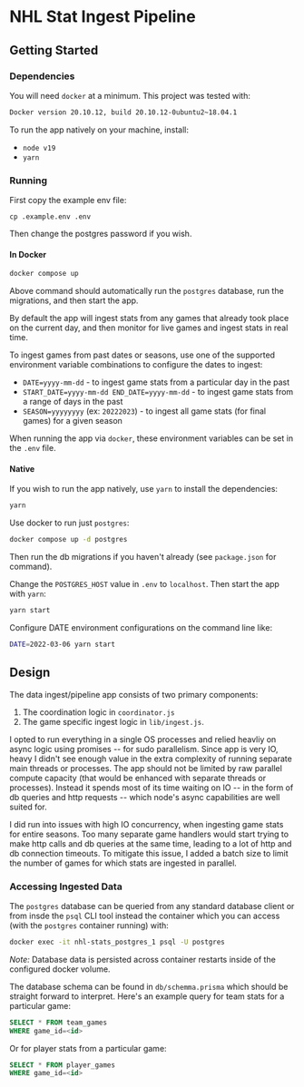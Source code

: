 # NHL Stat Ingest Pipeline

## Getting Started

### Dependencies

You will need `docker` at a minimum.
This project was tested with:

```sh
Docker version 20.10.12, build 20.10.12-0ubuntu2~18.04.1
```

To run the app natively on your machine, install:

- `node v19`
- `yarn`

### Running

First copy the example env file:

```
cp .example.env .env
```

Then change the postgres password if you wish.

#### In Docker

```sh
docker compose up
```

Above command should automatically run the `postgres` database, run the migrations, and then start the app.

By default the app will ingest stats from any games that already took place on the current day,
and then monitor for live games and ingest stats in real time.

To ingest games from past dates or seasons, use one of the supported environment variable combinations to configure the dates to ingest:

- `DATE=yyyy-mm-dd` - to ingest game stats from a particular day in the past
- `START_DATE=yyyy-mm-dd END_DATE=yyyy-mm-dd` - to ingest game stats from a range of days in the past
- `SEASON=yyyyyyyy` (ex: `20222023`) - to ingest all game stats (for final games) for a given season

When running the app via `docker`, these environment variables can be set in the `.env` file.

#### Native

If you wish to run the app natively, use `yarn` to install the dependencies:

```sh
yarn
```

Use docker to run just `postgres`:

```sh
docker compose up -d postgres
```

Then run the db migrations if you haven't already (see `package.json` for command).

Change the `POSTGRES_HOST` value in `.env` to `localhost`.
Then start the app with `yarn`:

```sh
yarn start
```

Configure DATE environment configurations on the command line like:

```sh
DATE=2022-03-06 yarn start
```

## Design

The data ingest/pipeline app consists of two primary components:

1. The coordination logic in `coordinator.js`
2. The game specific ingest logic in `lib/ingest.js`.

I opted to run everything in a single OS processes and relied heavliy on async logic using promises -- for sudo parallelism.
Since app is very IO, heavy I didn't see enough value in the extra complexity of running separate main threads or processes.
The app should not be limited by raw parallel compute capacity (that would be enhanced with separate threads or processes).
Instead it spends most of its time waiting on IO -- in the form of db queries and http requests -- which node's async capabilities are well suited for.

I did run into issues with high IO concurrency, when ingesting game stats for entire seasons.
Too many separate game handlers would start trying to make http calls and db queries at the same time, leading to a lot of http and db connection timeouts.
To mitigate this issue, I added a batch size to limit the number of games for which stats are ingested in parallel.

### Accessing Ingested Data

The `postgres` database can be queried from any standard database client or from insde the `psql` CLI tool instead the container which you can access (with the `postgres` container running) with:

```sh
docker exec -it nhl-stats_postgres_1 psql -U postgres
```

_Note:_ Database data is persisted across container restarts inside of the configured docker volume.

The database schema can be found in `db/schemma.prisma` which should be straight forward to interpret.
Here's an example query for team stats for a particular game:

```sql
SELECT * FROM team_games
WHERE game_id=<id>
```

Or for player stats from a particular game:

```sql
SELECT * FROM player_games
WHERE game_id=<id>
```
